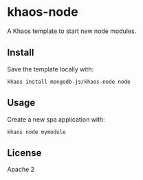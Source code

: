 # khaos-node

A Khaos template to start new node modules.

## Install

Save the template locally with:

```
khaos install mongodb-js/khaos-node node
```

## Usage

Create a new spa application with:

```
khaos node mymodule
```

## License

Apache 2
